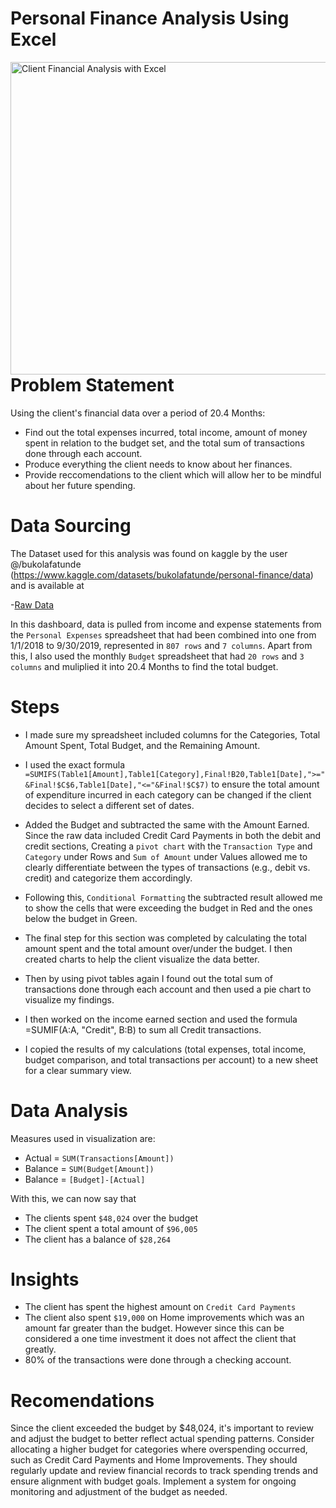 # Personal Finance Analysis Using Excel 
<img align="right" alt="Client Financial Analysis with Excel" width="1000" height = "500" src="https://github.com/sanasingh016/Personal_Finance_Analysis/blob/abd6a3d8c9091ee6a7059e2d3a14cf6c86fc3d1b/Final%20Result.png">

# **Problem Statement**

Using the client's financial data over a period of 20.4 Months:
- Find out the total expenses incurred, total income, amount of money spent in relation to the budget set, and the total sum of transactions done through each account.
- Produce everything the client needs to know about her finances.
- Provide reccomendations to the client which will allow her to be mindful about her future spending.

# **Data Sourcing**

The Dataset used for this analysis was found on kaggle by the user @/bukolafatunde (https://www.kaggle.com/datasets/bukolafatunde/personal-finance/data) and is available at

-<a href="https://github.com/sanasingh016/Personal_Finance_Analysis/blob/abd6a3d8c9091ee6a7059e2d3a14cf6c86fc3d1b/archive.zip">Raw Data</a>

In this dashboard, data is pulled from income and expense statements from the  `Personal Expenses` spreadsheet that had been combined into one from 1/1/2018 to 9/30/2019, represented in `807 rows` and `7 columns`. Apart from this, I also used the monthly `Budget` spreadsheet that had `20 rows` and `3 columns` and muliplied it into 20.4 Months to find the total budget.

# **Steps**

- I made sure my spreadsheet included columns for the Categories, Total Amount Spent, Total Budget, and the Remaining Amount.
- I used the exact formula `=SUMIFS(Table1[Amount],Table1[Category],Final!B20,Table1[Date],">="&Final!$C$6,Table1[Date],"<="&Final!$C$7)` to ensure the total amount of expenditure incurred in each category can be changed if the client decides to select a different set of dates.
- Added the Budget and subtracted the same with the Amount Earned. Since the raw data included Credit Card Payments in both the debit and credit sections, Creating a `pivot chart` with the `Transaction Type` and `Category` under Rows and `Sum of Amount` under Values allowed me to clearly differentiate between the types of transactions (e.g., debit vs. credit) and categorize them accordingly.
- Following this, `Conditional Formatting` the subtracted result allowed me to show the cells that were exceeding the budget in Red and the ones below the budget in Green.
- The final step for this section was completed by calculating the total amount spent and the total amount over/under the budget. I then created charts to help the client visualize the data better.

- Then by using pivot tables again I found out the total sum of transactions done through each account and then used a pie chart to visualize my findings.
- I then worked on the income earned section and used the formula =SUMIF(A:A, "Credit", B:B) to sum all Credit transactions.
- I copied the results of my calculations (total expenses, total income, budget comparison, and total transactions per account) to a new sheet for a clear summary view.

# **Data Analysis**

Measures used in visualization are:

- Actual = `SUM(Transactions[Amount])`
- Balance = `SUM(Budget[Amount])`
- Balance = `[Budget]-[Actual]`

With this, we can now say that
- The clients spent `$48,024` over the budget
- The client spent a total amount of `$96,005`
- The client has a balance of `$28,264`

# **Insights**

- The client has spent the highest amount on `Credit Card Payments`
- The client also spent `$19,000` on Home improvements which was an amount far greater than the budget. However since this can be considered a one time investment it does not affect the client that greatly.
- 80% of the transactions were done through a checking account. 

# **Recomendations**

Since the client exceeded the budget by $48,024, it's important to review and adjust the budget to better reflect actual spending patterns. Consider allocating a higher budget for categories where overspending occurred, such as Credit Card Payments and Home Improvements. They should regularly update and review financial records to track spending trends and ensure alignment with budget goals. Implement a system for ongoing monitoring and adjustment of the budget as needed.

